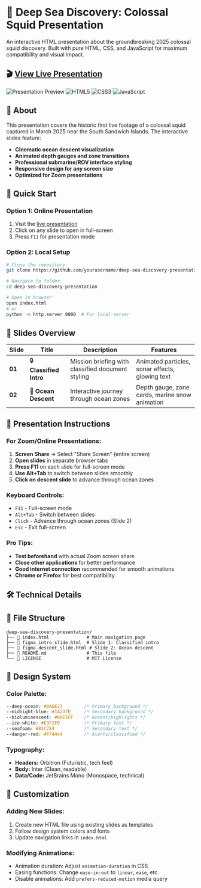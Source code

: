 # 🌊 Deep Sea Discovery: Colossal Squid Presentation

An interactive HTML presentation about the groundbreaking 2025 colossal squid discovery. Built with pure HTML, CSS, and JavaScript for maximum compatibility and visual impact.

## 🎬 [View Live Presentation](https://yourusername.github.io/deep-sea-discovery-presentation)

![Presentation Preview](https://img.shields.io/badge/Status-Live-brightgreen) ![HTML5](https://img.shields.io/badge/HTML5-E34F26?logo=html5&logoColor=white) ![CSS3](https://img.shields.io/badge/CSS3-1572B6?logo=css3&logoColor=white) ![JavaScript](https://img.shields.io/badge/JavaScript-F7DF1E?logo=javascript&logoColor=black)

## 📖 About

This presentation covers the historic first live footage of a colossal squid captured in March 2025 near the South Sandwich Islands. The interactive slides feature:

- **Cinematic ocean descent visualization**
- **Animated depth gauges and zone transitions**
- **Professional submarine/ROV interface styling**
- **Responsive design for any screen size**
- **Optimized for Zoom presentations**

## 🚀 Quick Start

### Option 1: Online Presentation
1. Visit the [live presentation](https://yourusername.github.io/deep-sea-discovery-presentation)
2. Click on any slide to open in full-screen
3. Press `F11` for presentation mode

### Option 2: Local Setup
```bash
# Clone the repository
git clone https://github.com/yourusername/deep-sea-discovery-presentation.git

# Navigate to folder
cd deep-sea-discovery-presentation

# Open in browser
open index.html
# or
python -m http.server 8000  # For local server
```

## 📱 Slides Overview

| Slide | Title | Description | Features |
|-------|-------|-------------|----------|
| **01** | 🔒 **Classified Intro** | Mission briefing with classified document styling | Animated particles, sonar effects, glowing text |
| **02** | 🌊 **Ocean Descent** | Interactive journey through ocean zones | Depth gauge, zone cards, marine snow animation |

## 🎯 Presentation Instructions

### For Zoom/Online Presentations:
1. **Screen Share** → Select "Share Screen" (entire screen)
2. **Open slides** in separate browser tabs
3. **Press F11** on each slide for full-screen mode
4. **Use Alt+Tab** to switch between slides smoothly
5. **Click on descent slide** to advance through ocean zones

### Keyboard Controls:
- `F11` - Full-screen mode
- `Alt+Tab` - Switch between slides
- `Click` - Advance through ocean zones (Slide 2)
- `Esc` - Exit full-screen

### Pro Tips:
- **Test beforehand** with actual Zoom screen share
- **Close other applications** for better performance
- **Good internet connection** recommended for smooth animations
- **Chrome or Firefox** for best compatibility

## 🛠️ Technical Details

## 📁 File Structure

```
deep-sea-discovery-presentation/
├── 📄 index.html              # Main navigation page
├── 📄 figma_intro_slide.html  # Slide 1: Classified intro
├── 📄 figma_descent_slide.html # Slide 2: Ocean descent
├── 📄 README.md               # This file
└── 📄 LICENSE                 # MIT License
```

## 🎨 Design System

### Color Palette:
```css
--deep-ocean: #0A0E27        /* Primary background */
--midnight-blue: #1A237E     /* Secondary background */
--bioluminescent: #00E5FF    /* Accent/highlights */
--ice-white: #E3F2FD         /* Primary text */
--seafoam: #81C784           /* Secondary text */
--danger-red: #FF4444        /* Alerts/classified */
```

### Typography:
- **Headers:** Orbitron (Futuristic, tech feel)
- **Body:** Inter (Clean, readable)
- **Data/Code:** JetBrains Mono (Monospace, technical)

## 🔧 Customization

### Adding New Slides:
1. Create new HTML file using existing slides as templates
2. Follow design system colors and fonts
3. Update navigation links in `index.html`

### Modifying Animations:
- Animation duration: Adjust `animation-duration` in CSS
- Easing functions: Change `ease-in-out` to `linear`, `ease`, etc.
- Disable animations: Add `prefers-reduced-motion` media query

